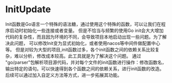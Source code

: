 # InitUpdate
Init函数是Go语言一个特殊的语法糖，通过使用这个特殊的函数，可以让我们在程序启动时初始化一些连接或者变量。
但是不恰当与频繁的使用Go init会大大增加代码的复杂性，而且因为环境的不同，会导致项目本地启动出现一些问题。为了解决此问题，
可以修改Init变为显式初始化，或者使用nacos等中间件做配置中心等。
但是对较为大型的项目,init函数过多，各个init函数之间的依赖关系比较复杂，难以分析，修改成本较高。此工具就是为了解决这个问题。
通过	"go/parser"包解析项目源代码，并对每个文件的init函数进行操作：修改函数名，输出特定的语句。可以快速得到各个函数之间的依赖关系，进行init函数的改造。
后续可以通过加入自定义方法等方式，进一步拓展其功能。
